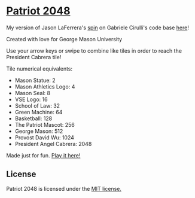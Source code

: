 # [Patriot 2048](http://mason.gmu.edu/~blane3/patriot-2048)
My version of Jason LaFerrera's [spin](https://github.com/laferrera/doge2048) on Gabriele Cirulli's code base [here](https://github.com/gabrielecirulli/2048)!

Created with love for George Mason University

Use your arrow keys or swipe to combine like tiles in order to reach the President Cabrera tile!

Tile numerical equivalents:
+ Mason Statue: 2
+ Mason Athletics Logo: 4
+ Mason Seal: 8
+ VSE Logo: 16
+ School of Law: 32
+ Green Machine: 64
+ Basketball: 128
+ The Patriot Mascot: 256
+ George Mason: 512
+ Provost David Wu: 1024
+ President Angel Cabrera: 2048 

Made just for fun. [Play it here!](http://mason.gmu.edu/~blane3/patriot-2048)


## License
Patriot 2048 is licensed under the [MIT license.](https://github.com/bridgetlane/patriot-2048/blob/master/LICENSE)
